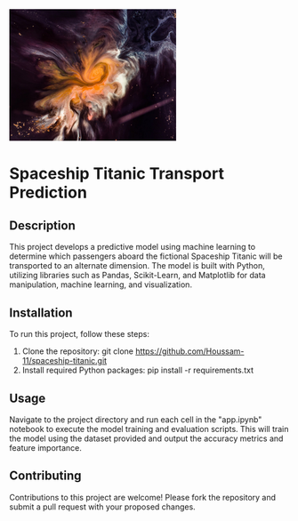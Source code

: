 <img src="spaceship.jpg" alt="Homepage interface" width="300" />


# Spaceship Titanic Transport Prediction

## Description
This project develops a predictive model using machine learning to determine which passengers aboard the fictional Spaceship Titanic will be transported to an alternate dimension. The model is built with Python, utilizing libraries such as Pandas, Scikit-Learn, and Matplotlib for data manipulation, machine learning, and visualization.

## Installation
To run this project, follow these steps:
1. Clone the repository:
git clone https://github.com/Houssam-11/spaceship-titanic.git
2. Install required Python packages:
pip install -r requirements.txt

## Usage
Navigate to the project directory and run each cell in the "app.ipynb" notebook to execute the model training and evaluation scripts.
This will train the model using the dataset provided and output the accuracy metrics and feature importance.

## Contributing
Contributions to this project are welcome! Please fork the repository and submit a pull request with your proposed changes.
